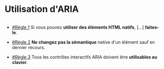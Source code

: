 <!-- .slide -->

# Utilisation d'ARIA

<img src="./assets/images/fight-club.jpeg" alt="" class="center h-300">

<br>

- [#Règle 1](https://www.w3.org/TR/using-aria/#firstrule) Si vous pouvez **utiliser des éléments HTML natifs**, [...] **faites-le**.

- [#Règle 2](https://www.w3.org/TR/using-aria/#secondrule) **Ne changez pas la sémantique** native d'un élément sauf en dernier recours.

- [#Règle 3](https://www.w3.org/TR/using-aria/#3rdrule) Tous les contrôles interactifs ARIA doivent être **utilisables au clavier**.
